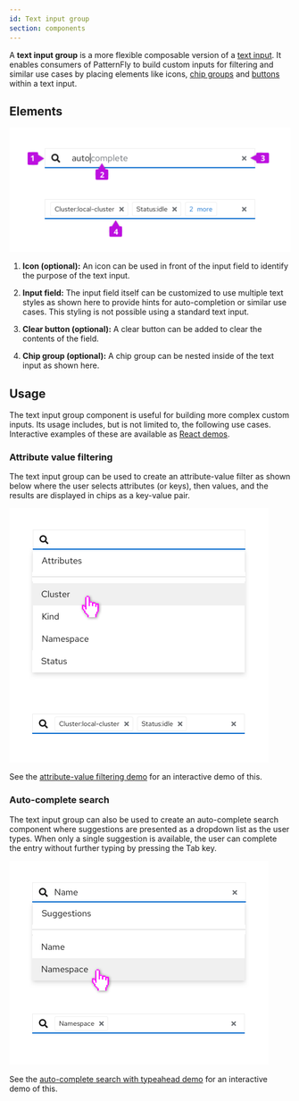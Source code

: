 ```yaml
---
id: Text input group
section: components
---
```


A **text input group** is a more flexible composable version of a [text input](/components/text-input). It enables consumers of PatternFly to build custom inputs for filtering and similar use cases by placing elements like icons, [chip groups](/components/chip-group) and [buttons](/components/button) within a text input.

## Elements

<img src="./img/text-input-elements.png" alt="text input elements" width="509"/>

1. **Icon (optional):** An icon can be used in front of the input field to identify the purpose of the text input.

2. **Input field:** The input field itself can be customized to use multiple text styles as shown here to provide hints for auto-completion or similar use cases. This styling is not possible using a standard text input.

3. **Clear button (optional):** A clear button can be added to clear the contents of the field.

4. **Chip group (optional):** A chip group can be nested inside of the text input as shown here.

## Usage

The text input group component is useful for building more complex custom inputs. Its usage includes, but is not limited to, the following use cases. Interactive examples of these are available as [React demos](/components/text-input-group/react-demos).

### Attribute value filtering

The text input group can be used to create an attribute-value filter as shown below where the user selects attributes (or keys), then values, and the results are displayed in chips as a key-value pair.

<img src="./img/attribute-value-filter.png" alt="attribute value filter" width="464"/>

See the [attribute-value filtering demo](/components/text-input-group/react-demos#attribute-value-filtering) for an interactive demo of this.

### Auto-complete search

The text input group can also be used to create an auto-complete search component where suggestions are presented as a dropdown list as the user types. When only a single suggestion is available, the user can complete the entry without further typing by pressing the Tab key.

<img src="./img/auto-complete-search.png" alt="auto complete search" width="464"/>

See the [auto-complete search with typeahead demo](/components/text-input-group/react-demos#auto-complete-search-with-typeahead) for an interactive demo of this.
